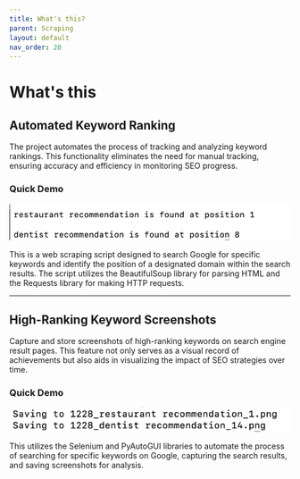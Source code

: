 ```yaml
---
title: What's this?
parent: Scraping
layout: default
nav_order: 20
---
```

# What's this
## Automated Keyword Ranking
The project automates the process of tracking and analyzing keyword rankings. This functionality eliminates the need for manual tracking, ensuring accuracy and efficiency in monitoring SEO progress.

### Quick Demo
![automated_keyword_ranking_demo](/docs/scraping/images/automated_keyword_ranking_demo.jpg)

This is a web scraping script designed to search Google for specific keywords and identify the position of a designated domain within the search results. The script utilizes the BeautifulSoup library for parsing HTML and the Requests library for making HTTP requests. 

---

## High-Ranking Keyword Screenshots
Capture and store screenshots of high-ranking keywords on search engine result pages. This feature not only serves as a visual record of achievements but also aids in visualizing the impact of SEO strategies over time.
### Quick Demo
![automated_keyword_ranking_demo](/docs/scraping/images/high_ranking_keyword_screenshots.jpg)

This utilizes the Selenium and PyAutoGUI libraries to automate the process of searching for specific keywords on Google, capturing the search results, and saving screenshots for analysis. 